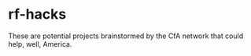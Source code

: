 rf-hacks
========
These are potential projects brainstormed by the CfA network that could help, well, America.
